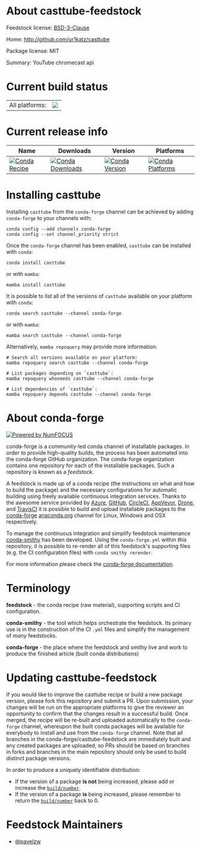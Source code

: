 About casttube-feedstock
========================

Feedstock license: [BSD-3-Clause](https://github.com/conda-forge/casttube-feedstock/blob/main/LICENSE.txt)

Home: http://github.com/ur1katz/casttube

Package license: MIT

Summary: YouTube chromecast api

Current build status
====================


<table><tr><td>All platforms:</td>
    <td>
      <a href="https://dev.azure.com/conda-forge/feedstock-builds/_build/latest?definitionId=17738&branchName=main">
        <img src="https://dev.azure.com/conda-forge/feedstock-builds/_apis/build/status/casttube-feedstock?branchName=main">
      </a>
    </td>
  </tr>
</table>

Current release info
====================

| Name | Downloads | Version | Platforms |
| --- | --- | --- | --- |
| [![Conda Recipe](https://img.shields.io/badge/recipe-casttube-green.svg)](https://anaconda.org/conda-forge/casttube) | [![Conda Downloads](https://img.shields.io/conda/dn/conda-forge/casttube.svg)](https://anaconda.org/conda-forge/casttube) | [![Conda Version](https://img.shields.io/conda/vn/conda-forge/casttube.svg)](https://anaconda.org/conda-forge/casttube) | [![Conda Platforms](https://img.shields.io/conda/pn/conda-forge/casttube.svg)](https://anaconda.org/conda-forge/casttube) |

Installing casttube
===================

Installing `casttube` from the `conda-forge` channel can be achieved by adding `conda-forge` to your channels with:

```
conda config --add channels conda-forge
conda config --set channel_priority strict
```

Once the `conda-forge` channel has been enabled, `casttube` can be installed with `conda`:

```
conda install casttube
```

or with `mamba`:

```
mamba install casttube
```

It is possible to list all of the versions of `casttube` available on your platform with `conda`:

```
conda search casttube --channel conda-forge
```

or with `mamba`:

```
mamba search casttube --channel conda-forge
```

Alternatively, `mamba repoquery` may provide more information:

```
# Search all versions available on your platform:
mamba repoquery search casttube --channel conda-forge

# List packages depending on `casttube`:
mamba repoquery whoneeds casttube --channel conda-forge

# List dependencies of `casttube`:
mamba repoquery depends casttube --channel conda-forge
```


About conda-forge
=================

[![Powered by
NumFOCUS](https://img.shields.io/badge/powered%20by-NumFOCUS-orange.svg?style=flat&colorA=E1523D&colorB=007D8A)](https://numfocus.org)

conda-forge is a community-led conda channel of installable packages.
In order to provide high-quality builds, the process has been automated into the
conda-forge GitHub organization. The conda-forge organization contains one repository
for each of the installable packages. Such a repository is known as a *feedstock*.

A feedstock is made up of a conda recipe (the instructions on what and how to build
the package) and the necessary configurations for automatic building using freely
available continuous integration services. Thanks to the awesome service provided by
[Azure](https://azure.microsoft.com/en-us/services/devops/), [GitHub](https://github.com/),
[CircleCI](https://circleci.com/), [AppVeyor](https://www.appveyor.com/),
[Drone](https://cloud.drone.io/welcome), and [TravisCI](https://travis-ci.com/)
it is possible to build and upload installable packages to the
[conda-forge](https://anaconda.org/conda-forge) [anaconda.org](https://anaconda.org/)
channel for Linux, Windows and OSX respectively.

To manage the continuous integration and simplify feedstock maintenance
[conda-smithy](https://github.com/conda-forge/conda-smithy) has been developed.
Using the ``conda-forge.yml`` within this repository, it is possible to re-render all of
this feedstock's supporting files (e.g. the CI configuration files) with ``conda smithy rerender``.

For more information please check the [conda-forge documentation](https://conda-forge.org/docs/).

Terminology
===========

**feedstock** - the conda recipe (raw material), supporting scripts and CI configuration.

**conda-smithy** - the tool which helps orchestrate the feedstock.
                   Its primary use is in the construction of the CI ``.yml`` files
                   and simplify the management of *many* feedstocks.

**conda-forge** - the place where the feedstock and smithy live and work to
                  produce the finished article (built conda distributions)


Updating casttube-feedstock
===========================

If you would like to improve the casttube recipe or build a new
package version, please fork this repository and submit a PR. Upon submission,
your changes will be run on the appropriate platforms to give the reviewer an
opportunity to confirm that the changes result in a successful build. Once
merged, the recipe will be re-built and uploaded automatically to the
`conda-forge` channel, whereupon the built conda packages will be available for
everybody to install and use from the `conda-forge` channel.
Note that all branches in the conda-forge/casttube-feedstock are
immediately built and any created packages are uploaded, so PRs should be based
on branches in forks and branches in the main repository should only be used to
build distinct package versions.

In order to produce a uniquely identifiable distribution:
 * If the version of a package **is not** being increased, please add or increase
   the [``build/number``](https://docs.conda.io/projects/conda-build/en/latest/resources/define-metadata.html#build-number-and-string).
 * If the version of a package **is** being increased, please remember to return
   the [``build/number``](https://docs.conda.io/projects/conda-build/en/latest/resources/define-metadata.html#build-number-and-string)
   back to 0.

Feedstock Maintainers
=====================

* [@pavelzw](https://github.com/pavelzw/)


